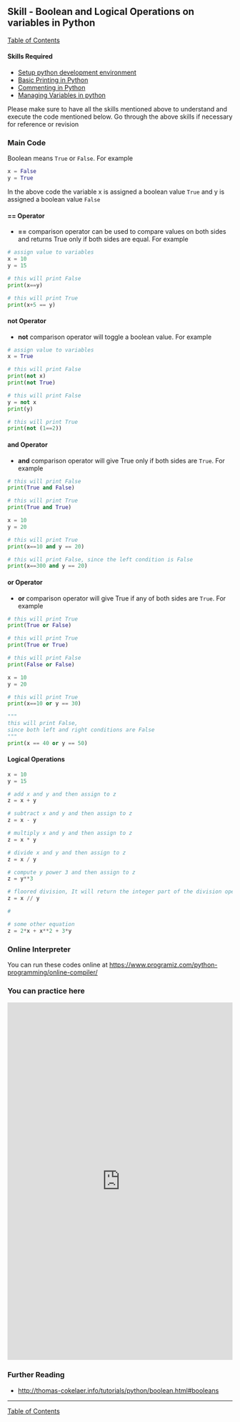 ## Skill - Boolean and Logical Operations on variables in Python
[Table of Contents](https://nagasudhir.blogspot.com/2020/04/taming-python-table-of-contents.html)

#### Skills Required
* [Setup python development environment](https://nagasudhir.blogspot.com/2020/04/setup-python-development-environment_14.html)
* [Basic Printing in Python](https://nagasudhir.blogspot.com/2020/04/basic-printing-in-python.html)
* [Commenting in Python](https://nagasudhir.blogspot.com/2020/04/comments-in-python.html)
* [Managing Variables in python](https://nagasudhir.blogspot.com/2020/04/managing-variables-in-python.html)

Please make sure to have all the skills mentioned above to understand and execute the code mentioned below. Go through the above skills if necessary for reference or revision

### Main Code
Boolean means ```True``` or ```False```. For example
```python
x = False
y = True
```
In the above code the variable x is assigned a boolean value ```True``` and y is assigned a boolean value ```False```

#### == Operator 
* **==** comparison operator can be used to compare values on both sides and returns True only if both sides are equal. For example
```python
# assign value to variables
x = 10
y = 15

# this will print False
print(x==y)

# this will print True
print(x+5 == y)
```

#### not Operator
* **not** comparison operator will toggle a boolean value. For example
```python
# assign value to variables
x = True

# this will print False
print(not x)
print(not True)

# this will print False
y = not x
print(y)

# this will print True
print(not (1==2))
```

#### and Operator
* **and** comparison operator will give True only if both sides are ```True```. For example
```python
# this will print False
print(True and False)

# this will print True
print(True and True)

x = 10
y = 20

# this will print True
print(x==10 and y == 20)

# this will print False, since the left condition is False
print(x==300 and y == 20)
```

#### or Operator
* **or** comparison operator will give True if any of both sides are ```True```. For example
```python
# this will print True
print(True or False)

# this will print True
print(True or True)

# this will print False
print(False or False)

x = 10
y = 20

# this will print True
print(x==10 or y == 30)

"""
this will print False, 
since both left and right conditions are False
"""
print(x == 40 or y == 50)
```

#### Logical Operations
```python
x = 10
y = 15

# add x and y and then assign to z
z = x + y

# subtract x and y and then assign to z
z = x - y

# multiply x and y and then assign to z
z = x * y

# divide x and y and then assign to z
z = x / y

# compute y power 3 and then assign to z
z = y**3

# floored division, It will return the integer part of the division operation. Example: 10 // 4 = 2 , 15 // 6 = 2
z = x // y

# 

# some other equation
z = 2*x + x**2 + 3*y
```

### Online Interpreter
You can run these codes online at https://www.programiz.com/python-programming/online-compiler/

### You can practice here
<iframe height="800px" width="100%" src="https://repl.it/repls/PlainLeftAttributes?lite=true" scrolling="no" frameborder="no" allowtransparency="true" allowfullscreen="true" sandbox="allow-forms allow-pointer-lock allow-popups allow-same-origin allow-scripts allow-modals"></iframe>

### Further Reading
* http://thomas-cokelaer.info/tutorials/python/boolean.html#booleans

<hr/>

[Table of Contents](https://nagasudhir.blogspot.com/2020/04/taming-python-table-of-contents.html)
<!--stackedit_data:
eyJwcm9wZXJ0aWVzIjoidGl0bGU6IE9wZXJhdGlvbnMgb24gVm
FyaWFibGVzIGluIFB5dGhvblxuYXV0aG9yOiBOYWdhc3VkaGly
IFB1bGxhXG50YWdzOiAnbGVhcm5pbmcsIHB5dGhvbiwgdGFtaW
5nX3B5dGhvbl9za2lsbCdcbmNhdGVnb3JpZXM6IHRhbWluZ19w
eXRob25fc2tpbGxcbmRhdGU6ICcyMDIwLTA0LTE1J1xuIiwiaG
lzdG9yeSI6Wy0xNzEyMDM3NjI5LDE3MzIxNzk2ODMsLTIwNjEw
ODk4ODMsOTMwMzQyNjk5LDE1NDc5MDA1MDUsLTE0NzcxOTkyND
QsLTE1NjQ2NDA2ODQsLTIwMDU0Mzk1NDYsLTc4Mzg3NzE2MSwt
MTg5MjA5Mjc4NCwyMTQ0NTI2NDMxXX0=
-->